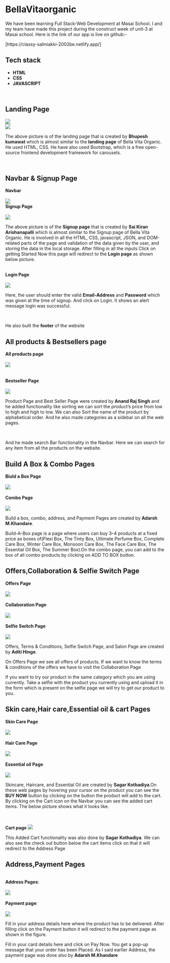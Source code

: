 # BellaVitaorganic

<p>We have been learning Full Stack-Web Development at Masai School. I and my team have made this project during the construct week of unit-3 at Masai school. Here is the link of our app is live on github:- </p> 
<p>[https://classy-salmiakki-2002be.netlify.app/]</p>


## Tech stack
<ul>
<li><b>HTML</b></li>
<li><b>CSS</b></li>
<li><b>JAVASCRIPT</b></li>
</ul>
<br>

## Landing Page
<img src="https://miro.medium.com/max/875/0*qUhG-ilpDuHN0tF3.png">
<br>
<img src="https://miro.medium.com/max/875/0*oO2QIc8msuU6MHZi.png">
<br>

<p>The above picture is of the landing page that is created by <b>Bhupesh kumawat</b> which is almost similar to the <b>landing page</b> of Bella Vita Organic. He used HTML, CSS. He have also used Bootstrap, which is a free open-source frontend development framework for carousels.</p>
<br>

## Navbar & Signup Page
<b>Navbar</b>
<br>
<br>
<img src="https://miro.medium.com/max/875/0*NfdcxCdwNGN7CB34.png">
<br>
<b>Signup Page</b>
<br>
<br>
<img src="https://miro.medium.com/max/875/0*QqYPvYyR1pDmzR7C.png">
<br>
<p>The above picture is of the <b>Signup page</b> that is created by <b>Sai Kiran Arishanapalli</b> which is almost similar to the Signup page of Bella Vita Organic. He is involved in all the HTML, CSS, javascript, JSON, and DOM-related parts of the page and validation of the data given by the user, and storing the data in the local storage. After filling in all the inputs Click on getting Started Now this page will redirect to the <b>Login page</b> as shown below picture.</p>

<br>
<b>Login Page</b>
<br>
<br>
<img src="https://miro.medium.com/max/875/0*6VZMvQhoM3UbKS2D.png">
<br>
<p>Here, the user should enter the valid <b>Email-Address</b> and <b>Password</b> which was given at the time of signup. And click on Login. It shows an alert message login was successful.</p>
<br>
<p>He also bulit the <b>footer</b> of the website</P>

## All products & Bestsellers page
<b>All products page</b>
<br>
<br>
<img src="https://miro.medium.com/max/875/0*xT0US8DpBIM0t53u.png">
<br>
<br>
<br>
<b>Bestseller Page</b><br>
<br>
<img src="https://miro.medium.com/max/875/0*VDXYFr04kj_nxZX2.png">
<br>
<p>Product Page and Best Seller Page were created by <b>Anand Raj Singh</b> and he added functionality like sorting we can sort the product’s price from low to high and high to low. We can also Sort the name of the product by alphabetical order. And he also made categories as a sidebar on all the web pages.</p>
<br>
<p>And he made search Bar functionality in the Navbar. Here we can search for any item from all the products on the website.</p>

## Build A Box & Combo Pages
<b>Biuld a Box Page</b>
<br>
<br>
<img src="https://miro.medium.com/max/875/0*e3Q1m0I7x6X-FQ4U.png">
<br>
<br>
<b>Combo Page</b>
<br>
<br>
<img src="https://miro.medium.com/max/875/0*Niq9ShFvx1ogG8S8.png">
<br>
<p>Build a box, combo, address, and Payment Pages are created by <b>Adarsh M.Khandare</b>.</p>
<p>Build-A-Box page is a page where users can buy 3–4 products at a fixed price as boxes of(Flexi Box, The Tinty Box, Ultimate Perfume Box, Complete Care Box, Winter Care Box, Monsoon Care Box, The Face Care Box, The Essential Oil Box, The Summer Box).On the combo page, you can add to the box of all combo products by clicking on ADD TO BOX button.</p>

## Offers,Collaboration & Selfie Switch Page
<b>Offers Page</b>
<br>
<br>
<img src="https://miro.medium.com/max/1400/0*GU8v0QLVetLVP5XL.png">
<br>
<br>
<b>Collaboration Page</b>
<br>
<br>
<img src="https://miro.medium.com/max/1400/0*rfOZQzS1RDFEtsoW.png">
<br>
<br>
<b>Selfie Switch Page</b>
<br>
<br>
<img src="https://miro.medium.com/max/1400/0*ECbfgBgtBDVvoUcQ.png">
<br>
<p>Offers, Terms & Conditions, Selfie Switch Page, and Salon Page are created by <b>Aditi Hinge</b>.</p>
<p>On Offers Page we see all offers of products. If we want to know the terms & conditions of the offers we have to visit the Collaboration Page</p>
<p>If you want to try our product in the same category which you are using currently. Take a selfie with the product you currently using and upload it in the form which is present on the selfie page we will try to get our product to you.</p>

## Skin care,Hair care,Essential oil & cart Pages
<b>Skin Care Page</b>
<br>
<br>
<img src="https://miro.medium.com/max/1400/0*KW89IJEpUkz4UIWj.png">
<br>
<br>
<b>Hair Care Page</b>
<br>
<br>
<img src="https://miro.medium.com/max/1400/0*KPk55tfHjj4daZe_.png">
<br>
<br>
<b>Essential oil Page</b>
<br>
<br>
<img src="https://miro.medium.com/max/1400/0*Gu9Eylv2zX9iitPH.png">
<br>
<p>Skincare, Haircare, and Essential Oil are created by <b>Sagar Kothadiya</b>.On these web pages by hovering your cursor on the product you can see the <b>BUY NOW</b> button by clicking on the button the product will add to the cart. By clicking on the Cart icon on the Navbar you can see the added cart items. The below picture shows what it looks like.</p>

<br>
<br>
<b>Cart page</b>
<img src="https://miro.medium.com/max/1400/0*UoKTqUDIbLJGbrB5.png">
<br>
<p>This Added Cart functionality was also done by <b>Sagar Kothadiya</b>. We can also see the check out button below the cart items click on that it will redirect to the Address Page</p>

## Address,Payment Pages
<br>
<b>Address Pages</b>:
<br>
<br>
<img src="https://miro.medium.com/max/1400/0*SD5qTGSfaTMc9Tzb.png">
<br>
<br>
<b>Payment page</b>:
<br>
<br>
<img src="https://miro.medium.com/max/1400/0*yr58Ok5Qwzc9LCNx.png">
<br>
<p>Fill in your address details here where the product has to be delivered. After filling click on the Payment button it will redirect to the payment page as shown in the figure.</p>

<p>Fill in your card details here and click on Pay Now. You get a pop-up message that your order has been Placed. As I said earlier Address, the payment page was done also by <b>Adarsh M.Khandare</p>


